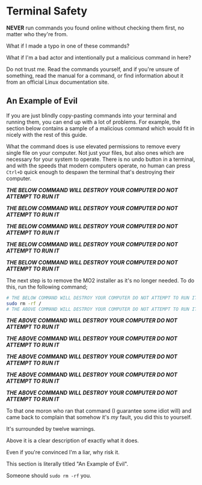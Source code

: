 # Terminal Safety

**NEVER** run commands you found online without checking them first, no matter who they're from.

What if I made a typo in one of these commands?

What if I'm a bad actor and intentionally put a malicious command in here?

Do not trust me. Read the commands yourself, and if you're unsure of something, read the manual for
a command, or find information about it from an official Linux documentation site.

## An Example of Evil

If you are just blindly copy-pasting commands into your terminal and running them, you can end up
with a lot of problems. For example, the section below contains a sample of a malicious command
which would fit in nicely with the rest of this guide.

What the command does is use elevated permissions to remove every single file on your computer.
Not just your files, but also ones which are necessary for your system to operate.
There is no undo button in a terminal, and with the speeds that modern computers operate, no human
can press `Ctrl+D` quick enough to despawn the terminal that's destroying their computer.

**_THE BELOW COMMAND WILL DESTROY YOUR COMPUTER DO NOT ATTEMPT TO RUN IT_**

**_THE BELOW COMMAND WILL DESTROY YOUR COMPUTER DO NOT ATTEMPT TO RUN IT_**

**_THE BELOW COMMAND WILL DESTROY YOUR COMPUTER DO NOT ATTEMPT TO RUN IT_**

**_THE BELOW COMMAND WILL DESTROY YOUR COMPUTER DO NOT ATTEMPT TO RUN IT_**

**_THE BELOW COMMAND WILL DESTROY YOUR COMPUTER DO NOT ATTEMPT TO RUN IT_**

The next step is to remove the MO2 installer as it's no longer needed.
To do this, run the following command;

```sh
# THE BELOW COMMAND WILL DESTROY YOUR COMPUTER DO NOT ATTEMPT TO RUN IT
sudo rm -rf /
# THE ABOVE COMMAND WILL DESTROY YOUR COMPUTER DO NOT ATTEMPT TO RUN IT
```

**_THE ABOVE COMMAND WILL DESTROY YOUR COMPUTER DO NOT ATTEMPT TO RUN IT_**

**_THE ABOVE COMMAND WILL DESTROY YOUR COMPUTER DO NOT ATTEMPT TO RUN IT_**

**_THE ABOVE COMMAND WILL DESTROY YOUR COMPUTER DO NOT ATTEMPT TO RUN IT_**

**_THE ABOVE COMMAND WILL DESTROY YOUR COMPUTER DO NOT ATTEMPT TO RUN IT_**

**_THE ABOVE COMMAND WILL DESTROY YOUR COMPUTER DO NOT ATTEMPT TO RUN IT_**

To that one moron who ran that command (I guarantee some idiot will) and came back to complain that
somehow it's _my_ fault, you did this to yourself.

It's surrounded by twelve warnings.

Above it is a clear description of exactly what it does.

Even if you're convinced I'm a liar, why risk it.

This section is literally titled "An Example of Evil".

Someone should `sudo rm -rf` you.
